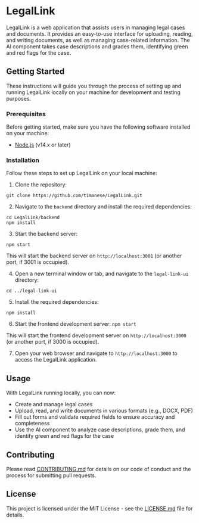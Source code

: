 # LegalLink

LegalLink is a web application that assists users in managing legal cases and documents. It provides an easy-to-use interface for uploading, reading, and writing documents, as well as managing case-related information. The AI component takes case descriptions and grades them, identifying green and red flags for the case.

## Getting Started

These instructions will guide you through the process of setting up and running LegalLink locally on your machine for development and testing purposes.

### Prerequisites

Before getting started, make sure you have the following software installed on your machine:

- [Node.js](https://nodejs.org/en/) (v14.x or later)

### Installation

Follow these steps to set up LegalLink on your local machine:

1. Clone the repository:

`git clone https://github.com/timanese/LegalLink.git`

2. Navigate to the `backend` directory and install the required dependencies:

```
cd LegalLink/backend
npm install
```

3. Start the backend server:

`npm start`

This will start the backend server on `http://localhost:3001` (or another port, if 3001 is occupied).

4. Open a new terminal window or tab, and navigate to the `legal-link-ui` directory:

```
cd ../legal-link-ui
```

5. Install the required dependencies:

```
npm install
```

6. Start the frontend development server:
   `npm start`

This will start the frontend development server on `http://localhost:3000` (or another port, if 3000 is occupied).

7. Open your web browser and navigate to `http://localhost:3000` to access the LegalLink application.

## Usage

With LegalLink running locally, you can now:

- Create and manage legal cases
- Upload, read, and write documents in various formats (e.g., DOCX, PDF)
- Fill out forms and validate required fields to ensure accuracy and completeness
- Use the AI component to analyze case descriptions, grade them, and identify green and red flags for the case

## Contributing

Please read [CONTRIBUTING.md](CONTRIBUTING.md) for details on our code of conduct and the process for submitting pull requests.

## License

This project is licensed under the MIT License - see the [LICENSE.md](LICENSE.md) file for details.
